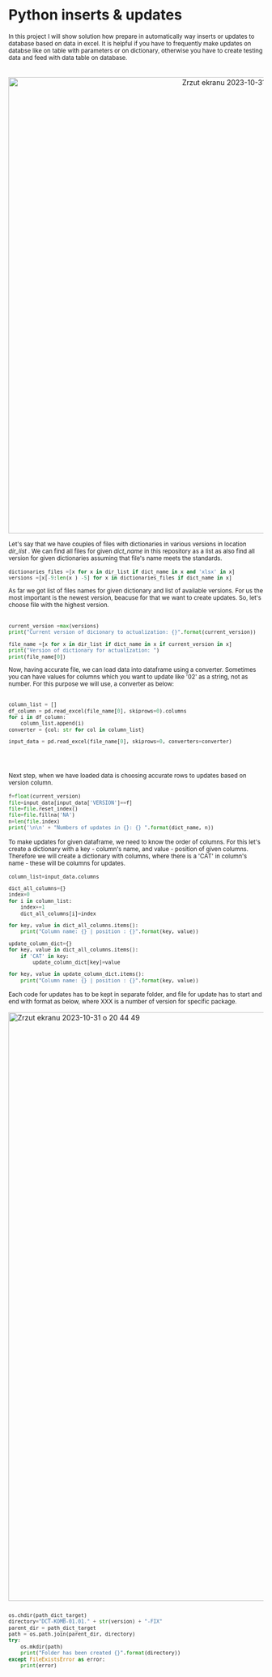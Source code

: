 # Python inserts & updates

<sub/>
In this project I will show solution how prepare in automatically way inserts or updates to database based on data in excel. It is helpful if you have to frequently make updates on databse like on table with parameters or on dictionary, otherwise you have to create testing data and feed with data table on database. </sub>

<br/>
</br>

<p align="center">
<img width="901" alt="Zrzut ekranu 2023-10-31 o 16 17 18" src="https://github.com/eda6767/python_inserts_updates/assets/102791467/c32c52a6-6951-46d6-98db-d53ce526a3e6">
</p>


<sub/> Let's say that we have couples of files with dictionaries in various versions in location _dir_list_ . We can find all files for given _dict_name_ in this repository as a list as also find all version for given dictionaries assuming that file's name meets the standards.</sub>


<sub/>

```python
dictionaries_files =[x for x in dir_list if dict_name in x and 'xlsx' in x]
versions =[x[-9:len(x ) -5] for x in dictionaries_files if dict_name in x]
```

</sub>

<sub>
As far we got list of files names for given dictionary and list of available versions. For us the most important is the newest version, beacuse for that we want to create updates. So, let's choose file with the highest version. </sub> 

<br/>
</br>

<sub/>

```python
current_version =max(versions)
print("Current version of dicionary to actualization: {}".format(current_version))

file_name =[x for x in dir_list if dict_name in x if current_version in x]
print("Version of dictionary for actualization: ")
print(file_name[0])

```
</sub>




<sub/>
Now, having accurate file, we can load data into dataframe using a converter. Sometimes you can have values for columns which you want to update like '02' as a string, not as number. For this purpose we will use, a converter as below: </sub>

<br/>
</br>

<sub/>

```python
column_list = []
df_column = pd.read_excel(file_name[0], skiprows=0).columns
for i in df_column:
    column_list.append(i)
converter = {col: str for col in column_list}

input_data = pd.read_excel(file_name[0], skiprows=0, converters=converter)
```
<br/>
</br>

</sub>


<sub/> Next step, when we have loaded data is choosing accurate rows to updates based on version column. </sub>


<sub/> 

```python
f=float(current_version)
file=input_data[input_data['VERSION']==f]
file=file.reset_index()
file=file.fillna('NA')
n=len(file.index)
print('\n\n' + "Numbers of updates in {}: {} ".format(dict_name, n))
```

</sub>


<sub/> To make updates for given dataframe, we need to know the order of columns. For this let's create a dictionary with a key - column's name, and value - position of given columns. Therefore we will create a dictionary with columns, where there is a 'CAT' in column's name - these will be columns for updates. </sub>


<sub/>

```python
column_list=input_data.columns

dict_all_columns={}
index=0
for i in column_list:
    index+=1
    dict_all_columns[i]=index

for key, value in dict_all_columns.items():
    print("Column name: {} | position : {}".format(key, value))

update_column_dict={}
for key, value in dict_all_columns.items():
    if 'CAT' in key:
        update_column_dict[key]=value

for key, value in update_column_dict.items():
    print("Column name: {} | position : {}".format(key, value))

```

</sub>


<sub/> Each code for updates has to be kept in separate folder, and file for update has to start and end with format as below, where XXX is a number of version for specific package. </sub>


<img width="1162" alt="Zrzut ekranu 2023-10-31 o 20 44 49" src="https://github.com/eda6767/python_inserts_updates/assets/102791467/511ac299-9aa6-45d9-a3be-8608b7f9db9c">


<sub/>

```python

os.chdir(path_dict_target)
directory="DCT-KOMB-01.01." + str(version) + "-FIX"
parent_dir = path_dict_target
path = os.path.join(parent_dir, directory)
try:
    os.mkdir(path)
    print("Folder has been created {}".format(directory))
except FileExistsError as error:
    print(error)

```

</sub>
